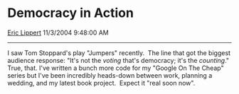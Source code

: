 <div id="page">

# Democracy in Action

[Eric Lippert](https://social.msdn.microsoft.com/profile/Eric%20Lippert) 11/3/2004 9:48:00 AM

-----

<div id="content">

I saw Tom Stoppard's play "Jumpers" recently.  The line that got the biggest audience response: "It's not the *voting* that's democracy; it's the *counting*." True, that. I've written a bunch more code for my "Google On The Cheap" series but I've been incredibly heads-down between work, planning a wedding, and my latest book project.  Expect it "real soon now".

</div>

</div>

